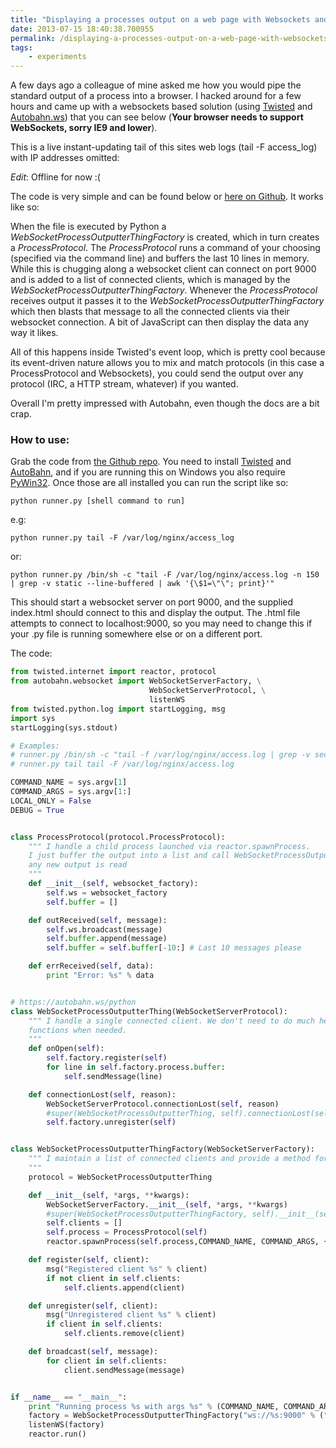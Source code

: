 ```yaml
---
title: "Displaying a processes output on a web page with Websockets and Python"
date: 2013-07-15 18:40:38.700955
permalink: /displaying-a-processes-output-on-a-web-page-with-websockets-and-python
tags:
    - experiments
---
```


A few days ago a colleague of mine asked me how you would pipe the standard output of a process into a browser. I hacked around for a few hours and came up with a websockets based solution (using [Twisted](https://www.twistedmatrix.com) and [Autobahn.ws](https://autobahn.ws/python)) that you can see below (**Your browser needs to support WebSockets, sorry IE9 and lower**).

This is a live instant-updating tail of this sites web logs (tail -F access_log) with IP addresses omitted:

*Edit*: Offline for now :(


The code is very simple and can be found below or [here on Github](https://github.com/orf/websocket_stdout_example). It works like so:

When the file is executed by Python a *WebSocketProcessOutputterThingFactory* is created, which in turn creates a *ProcessProtocol*. The *ProcessProtocol* runs a command of your choosing (specified via the command line) and buffers the last 10 lines in memory. While this is chugging along a websocket client can connect on port 9000 and is added to a list of connected clients, which is managed by the *WebSocketProcessOutputterThingFactory*. Whenever the *ProcessProtocol* receives output it passes it to the *WebSocketProcessOutputterThingFactory* which then blasts that message to all the connected clients via their websocket connection. A bit of JavaScript can then display the data any way it likes.

All of this happens inside Twisted's event loop, which is pretty cool because its event-driven nature allows you to mix and match protocols (in this case a ProcessProtocol and Websockets), you could send the output over any protocol (IRC, a HTTP stream, whatever) if you wanted.

Overall I'm pretty impressed with Autobahn, even though the docs are a bit crap.

### How to use:
Grab the code from [the Github repo](https://github.com/orf/websocket_stdout_example). You need to install [Twisted](https://twistedmatrix.com/) and [AutoBahn](https://pypi.python.org/pypi/autobahn), and if you are running this on Windows you also require [PyWin32](https://sourceforge.net/projects/pywin32/). Once those are all installed you can run the script like so:

    python runner.py [shell command to run]

e.g:

    python runner.py tail -F /var/log/nginx/access_log

or:

    python runner.py /bin/sh -c "tail -F /var/log/nginx/access.log -n 150 | grep -v static --line-buffered | awk '{\$1=\"\"; print}'"

This should start a websocket server on port 9000, and the supplied index.html should connect to this and display the output. The .html file attempts to connect to localhost:9000, so you may need to change this if your .py file is running somewhere else or on a different port.

The code:

```python
from twisted.internet import reactor, protocol
from autobahn.websocket import WebSocketServerFactory, \
                               WebSocketServerProtocol, \
                               listenWS
from twisted.python.log import startLogging, msg
import sys
startLogging(sys.stdout)

# Examples:
# runner.py /bin/sh -c "tail -f /var/log/nginx/access.log | grep -v secret_admin_page" --line-buffered | awk '{\$1=\"\"; print}'"
# runner.py tail tail -F /var/log/nginx/access.log

COMMAND_NAME = sys.argv[1]
COMMAND_ARGS = sys.argv[1:]
LOCAL_ONLY = False
DEBUG = True


class ProcessProtocol(protocol.ProcessProtocol):
    """ I handle a child process launched via reactor.spawnProcess.
    I just buffer the output into a list and call WebSocketProcessOutputterThingFactory.broadcast when
    any new output is read
    """
    def __init__(self, websocket_factory):
        self.ws = websocket_factory
        self.buffer = []

    def outReceived(self, message):
        self.ws.broadcast(message)
        self.buffer.append(message)
        self.buffer = self.buffer[-10:] # Last 10 messages please

    def errReceived(self, data):
        print "Error: %s" % data


# https://autobahn.ws/python
class WebSocketProcessOutputterThing(WebSocketServerProtocol):
    """ I handle a single connected client. We don't need to do much here, simply call the register and un-register
    functions when needed.
    """
    def onOpen(self):
        self.factory.register(self)
        for line in self.factory.process.buffer:
            self.sendMessage(line)

    def connectionLost(self, reason):
        WebSocketServerProtocol.connectionLost(self, reason)
        #super(WebSocketProcessOutputterThing, self).connectionLost(self, reason)
        self.factory.unregister(self)


class WebSocketProcessOutputterThingFactory(WebSocketServerFactory):
    """ I maintain a list of connected clients and provide a method for pushing a single message to all of them.
    """
    protocol = WebSocketProcessOutputterThing

    def __init__(self, *args, **kwargs):
        WebSocketServerFactory.__init__(self, *args, **kwargs)
        #super(WebSocketProcessOutputterThingFactory, self).__init__(self, *args, **kwargs)
        self.clients = []
        self.process = ProcessProtocol(self)
        reactor.spawnProcess(self.process,COMMAND_NAME, COMMAND_ARGS, {}, usePTY=True)

    def register(self, client):
        msg("Registered client %s" % client)
        if not client in self.clients:
            self.clients.append(client)

    def unregister(self, client):
        msg("Unregistered client %s" % client)
        if client in self.clients:
            self.clients.remove(client)

    def broadcast(self, message):
        for client in self.clients:
            client.sendMessage(message)


if __name__ == "__main__":
    print "Running process %s with args %s" % (COMMAND_NAME, COMMAND_ARGS)
    factory = WebSocketProcessOutputterThingFactory("ws://%s:9000" % ("localhost" if LOCAL_ONLY else "0.0.0.0"), debug=False)
    listenWS(factory)
    reactor.run()
```
    
